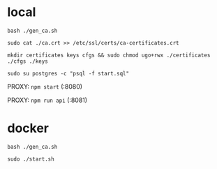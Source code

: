 # local
`bash ./gen_ca.sh`

`sudo cat ./ca.crt >> /etc/ssl/certs/ca-certificates.crt`

`mkdir certificates keys cfgs && sudo chmod ugo+rwx ./certificates ./cfgs ./keys`

`sudo su postgres -c "psql -f start.sql"`

PROXY: `npm start` (:8080)

PROXY: `npm run api` (:8081)


# docker

`bash ./gen_ca.sh`

`sudo ./start.sh`